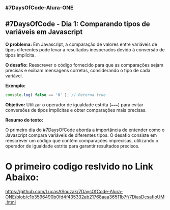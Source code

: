 ### #7DaysOfCode-Alura-ONE


## #7DaysOfCode - Dia 1: Comparando tipos de variáveis em Javascript

**O problema:** Em Javascript, a comparação de valores entre variáveis de tipos diferentes pode levar a resultados inesperados devido à conversão de tipos implícita.

**O desafio:** Reescrever o código fornecido para que as comparações sejam precisas e exibam mensagens corretas, considerando o tipo de cada variável.

**Exemplo:** 

```javascript
console.log( false == '0' ); // Retorna true
```

**Objetivo:** Utilizar o operador de igualdade estrita (`===`) para evitar conversões de tipos implícitas e obter comparações mais precisas.

**Resumo do texto:**

O primeiro dia do #7DaysOfCode aborda a importância de entender como o Javascript compara variáveis de diferentes tipos. O desafio consiste em reescrever um código que contém comparações imprecisas, utilizando o operador de igualdade estrita para garantir resultados precisos. 

# O primeiro codigo reslvido no Link Abaixo:

https://github.com/LucasASouzak/7DaysOfCode-Alura-ONE/blob/c1b3596490b0fd4f435332ab21768aaa36511b7f/7DiasDesafioUM.html
